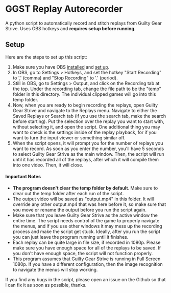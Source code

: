 # GGST Replay Autorecorder

A python script to automatically record and stitch replays from Guilty Gear Strive. Uses OBS hotkeys and **requires setup before running**.

## Setup

Here are the steps to set up this script:
1. Make sure you have OBS [installed](https://obsproject.com/download) and [set up](https://obsproject.com/kb/game-capture-setup-guide).
2. In OBS, go to Settings > Hotkeys, and set the hotkey "Start Recording" to ',' (comma) and "Stop Recording" to '.' (period).
3. Still in OBS, go to Settings > Output, and click on the Recording tab at the top. Under the recording tab, change the file path to be the "temp" folder in this directory.  The individual clipped games will go into this temp folder.
4. Now, when you are ready to begin recording the replays, open Guilty Gear Strive and navigate to the Replays menu. Navigate to either the Saved Replays or Search tab (if you use the search tab, make the search before starting). Put the selection over the replay you want to start with, without selecting it, and open the script. One additional thing you may want to check is the settings inside of the replay playback, for if you want to turn the input viewer or something similar off.
5. When the script opens, it will prompt you for the number of replays you want to record. As soon as you enter the number, you'll have 5 seconds to select Guilty Gear Strive as the main window. Then, the script will run until it has recorded all of the replays, after which it will compile them into one video. Then, it will close.

#### Important Notes
- **The program doesn't clear the temp folder by default**. Make sure to clear out the temp folder after each run of the script. 
- The output video will be saved as "output.mp4" in this folder.  It will override any other output.mp4 that was here before it, so make sure that you move or rename the output before you run the script again.
- Make sure that you leave Guilty Gear Strive as the active window the entire time. The script needs control of the game to properly navigate the menus, and if you use other windows it may mess up the recording process and make the script get stuck. Ideally, after you run the script you can just leave the program running until it finishes.
- Each replay can be quite large in file size, if recorded in 1080p. Please make sure you have enough space for all of the replays to be saved. If you don't have enough space, the script will not function properly.
- This program assumes that Guilty Gear Strive is running in Full Screen 1080p. If you have a different configuration, then the image recognition to navigate the menus will stop working.

If you find any bugs in the script, please open an issue on the Github so that I can fix it as soon as possible, thanks.
